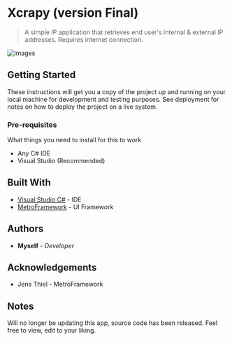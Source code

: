 # Xcrapy (version Final)
> A simple IP application that retrieves end user's internal & external IP addresses. Requires internet connection.

![images](http://i.imgur.com/aZfYSPu.png)

## Getting Started
These instructions will get you a copy of the project up and running on your local machine for development and testing purposes. See deployment for notes on how to deploy the project on a live system.

### Pre-requisites
What things you need to install for this to work
* Any C# IDE
* Visual Studio (Recommended)

## Built With
* [Visual Studio C#](https://www.visualstudio.com/) - IDE
* [MetroFramework](https://github.com/thielj/MetroFramework) - UI Framework

## Authors
* **Myself** - *Developer*

## Acknowledgements

* Jens Thiel - MetroFramework

## Notes
Will no longer be updating this app, source code has been released. Feel free to view, edit to your liking.
